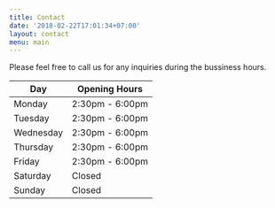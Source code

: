 ```yaml
---
title: Contact
date: '2018-02-22T17:01:34+07:00'
layout: contact
menu: main
---
```

Please feel free to call us for any inquiries during the bussiness hours. 

| Day       | Opening Hours   |
| ------------ | --------------- |
| Monday          |   2:30pm - 6:00pm |
| Tuesday         | 2:30pm - 6:00pm |
| Wednesday   | 2:30pm - 6:00pm |
| Thursday       | 2:30pm - 6:00pm |
| Friday             | 2:30pm - 6:00pm |
| Saturday        | Closed |
| Sunday           | Closed          |
